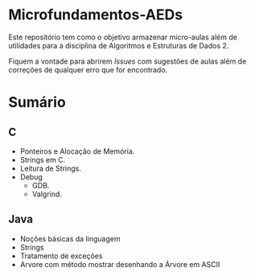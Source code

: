 # Microfundamentos-AEDs

Este repositório tem como o objetivo armazenar micro-aulas além de utilidades para a disciplina 
de Algoritmos e Estruturas de Dados 2. 

Fiquem a vontade para abrirem *Issues* com sugestões de aulas além de correções de 
qualquer erro que for encontrado.

# Sumário

## C

- Ponteiros e Alocação de Memória.
- Strings em C.
- Leitura de Strings.
- Debug
  - GDB.
  - Valgrind.

## Java

- Noções básicas da linguagem
- Strings
- Tratamento de exceções
- Arvore com método mostrar desenhando a Árvore em ASCII
